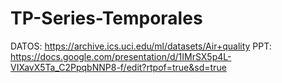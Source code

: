 # TP-Series-Temporales
DATOS:
https://archive.ics.uci.edu/ml/datasets/Air+quality
PPT: 
https://docs.google.com/presentation/d/1IMrSX5p4L-VIXavX5Ta_C2PpqbNNP8-f/edit?rtpof=true&sd=true
